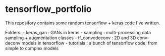 # tensorflow_portfolio

This repository contains some random tensorflow + keras code I've written.

Folders:
    - keras_gan : GANs in keras
    - sampling : multi-processing data sampling + augmentation classes
    - tf_convedeconv : 2D and 3D conv-deconv models in tensorflow
    - tutorials : a bunch of tensorflow code, from simple to complex models

